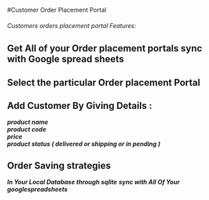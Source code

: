 #Customer Order Placement Portal

###### Customers orders placement portal Features:

## Get All of your Order placement portals sync with Google spread sheets

## Select the particular Order placement Portal 

## Add Customer By Giving Details :
***product name*** <br>
***product code*** <br>
***price*** <br>
***product status ( delivered or shipping or in pending )***

## Order Saving strategies

***In Your Local Database through sqlite***
***sync with All Of Your googlespreadsheets*** 

